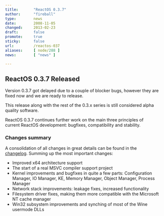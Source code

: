 ```yaml
---
title:       "ReactOS 0.3.7"
author:      "fireball"
type:        news
date:        2008-11-05
changed:     2013-02-23
draft:       false
promote:     true
sticky:      false
url:         /reactos-037
aliases:     [ node/288 ]
news:        [ "news" ]

---
```


<h2>ReactOS 0.3.7 Released</h2>
<p>
Version 0.3.7 got delayed due to a couple of blocker bugs, however they are fixed now and we are ready to release.
</p>
<p>
This release along with the rest of the 0.3.x series is still considered alpha quality software.
</p>
<p>
ReactOS 0.3.7 continues further work on the main three principles of current ReactOS development: bugfixes, compatibility and stability.
</p>
<h3>Changes summary</h3>A consolidation of all changes in great details can be found in the <a href="../wiki/index.php/ChangeLog-0.3.7">changelog</a>. Summing up the most important changes: 
<ul>
	<li>Improved x64 architecture support</li>
	<li>The start of a real MSVC compiler support project</li>
	<li>Kernel improvements and bugfixes in quite a few parts: Configuration Manager, IO Manager, KE, Memory Manager, Object Manager, Process Manager</li>
	<li>Network stack improvements: leakage fixes, increased functionality</li>
	<li>Filesystem driver fixes, making them more compatible with the Microsoft NT cache manager</li>
	<li>Win32 subsystem improvements and synching of most of the Wine usermode DLLs</li>
</ul>
